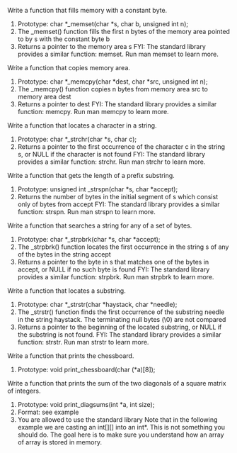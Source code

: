 Write a function that fills memory with a constant byte.
1. Prototype: char *_memset(char *s, char b, unsigned int n);
2. The _memset() function fills the first n bytes of the memory area pointed to by s with the constant byte b
3. Returns a pointer to the memory area s
FYI: The standard library provides a similar function: memset. Run man memset to learn more.

Write a function that copies memory area.
1. Prototype: char *_memcpy(char *dest, char *src, unsigned int n);
2. The _memcpy() function copies n bytes from memory area src to memory area dest
3. Returns a pointer to dest
FYI: The standard library provides a similar function: memcpy. Run man memcpy to learn more.

Write a function that locates a character in a string.
1. Prototype: char *_strchr(char *s, char c);
2. Returns a pointer to the first occurrence of the character c in the string s, or NULL if the character is not found
FYI: The standard library provides a similar function: strchr. Run man strchr to learn more.

Write a function that gets the length of a prefix substring.
1. Prototype: unsigned int _strspn(char *s, char *accept);
2. Returns the number of bytes in the initial segment of s which consist only of bytes from accept
FYI: The standard library provides a similar function: strspn. Run man strspn to learn more.

Write a function that searches a string for any of a set of bytes.
1. Prototype: char *_strpbrk(char *s, char *accept);
2. The _strpbrk() function locates the first occurrence in the string s of any of the bytes in the string accept
3. Returns a pointer to the byte in s that matches one of the bytes in accept, or NULL if no such byte is found
FYI: The standard library provides a similar function: strpbrk. Run man strpbrk to learn more.

Write a function that locates a substring.
1. Prototype: char *_strstr(char *haystack, char *needle);
2. The _strstr() function finds the first occurrence of the substring needle in the string haystack. The terminating null bytes (\0) are not compared
3. Returns a pointer to the beginning of the located substring, or NULL if the substring is not found.
FYI: The standard library provides a similar function: strstr. Run man strstr to learn more.

Write a function that prints the chessboard.
1. Prototype: void print_chessboard(char (*a)[8]);

Write a function that prints the sum of the two diagonals of a square matrix of integers.
1. Prototype: void print_diagsums(int *a, int size);
2. Format: see example
3. You are allowed to use the standard library
Note that in the following example we are casting an int[][] into an int*. This is not something you should do. The goal here is to make sure you understand how an array of array is stored in memory.
